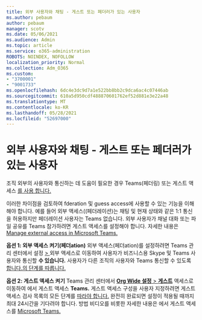 ```yaml
---
title: 외부 사용자와 채팅 - 게스트 또는 페더러가 있는 사용자
ms.author: pebaum
author: pebaum
manager: scotv
ms.date: 05/06/2021
ms.audience: Admin
ms.topic: article
ms.service: o365-administration
ROBOTS: NOINDEX, NOFOLLOW
localization_priority: Normal
ms.collection: Adm_O365
ms.custom:
- "3700001"
- "9001733"
ms.openlocfilehash: 6dc4e3dc9d7a1e522bb8bb2c9dca6ac4c07446ab
ms.sourcegitcommit: 610a5d950cdf488870601762ef52d881e3e22a48
ms.translationtype: MT
ms.contentlocale: ko-KR
ms.lasthandoff: 05/28/2021
ms.locfileid: "52697000"
---
```

# <a name="chat-with-external-users---guests-or-federated-users"></a>외부 사용자와 채팅 - 게스트 또는 페더러가 있는 사용자

조직 외부의 사용자와 통신하는 데 도움이 필요한 경우 Teams(페더링) 또는 게스트 액세스 [를 사용 합니다.](/microsoftteams/manage-external-access#external-access-vs-guest-access)

이러한 차이점을 검토하여 fderation 및 guess access에 사용할 수 있는 기능을 이해해야 합니다. 예를 들어 외부 액세스((페더레이션)는 채팅 및 현재 상태와 같은 1:1 통신을 허용하지만 페더레이션 사용자는 Teams 없습니다. 외부 사용자가 채널 대화 또는 파일 공유를 Teams 참가하려면 게스트 액세스를 설정해야 합니다. 자세한 내용은 [Manage external access in Microsoft Teams.](/microsoftteams/manage-external-access#external-access-vs-guest-access)

**옵션 1: 외부 액세스 켜기(페더ation)** 외부 액세스(페더ation)를 설정하려면 Teams 관리 센터에서 설정 [   > ](https://admin.teams.microsoft.com/company-wide-settings/external-communications) 외부 액세스로 이동하여 사용자가 비즈니스용 Skype 및 Teams 사용자와 통신할 **수 있습니다.** 사용자가 다른 조직의 사용자와 Teams 통신할 수 있도록 [합니다.의 단계를 따릅니다.](/microsoftteams/manage-external-access#let-your-teams-users-chat-and-communicate-with-users-in-another-organization)

**옵션 2: 게스트 액세스 켜기** Teams 관리 센터에서 [ **Org Wide 설정**  >  **게스트**](https://admin.teams.microsoft.com/company-wide-settings/guest-configuration) 액세스로 이동하여 에서 게스트 액세스 **Teams.** 게스트 액세스 구성을 사용자 지정하려면 게스트 액세스 검사 목록의 모든 단계를 [따라야 합니다.](/microsoftteams/guest-access-checklist) 완전히 완료되면 설정이 적용될 때까지 최대 24시간을 기다려야 합니다. 방법 비디오를 비롯한 자세한 내용은 에서 게스트 액세스를 [Microsoft Teams.](/microsoftteams/guest-access)